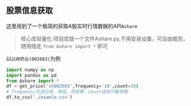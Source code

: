 ## 股票信息获取

这里用到了一个极简的获取A股实时行情数据的API`Ashare`

> 核心库轻量化:项目库就一个文件Ashare.py,不用安装设置，可自由裁剪，随用随走 `from Ashare import *` 即可

以`以岭药业(002603)`为例

```python
import numpy as np
import pandas as pd
from Ashare import *
df = get_price('sh002603',frequency='1d',count=30)
# frequency可选日线、周线、月线等，count选择计数周期
df.to_csv('./examle.csv')
```